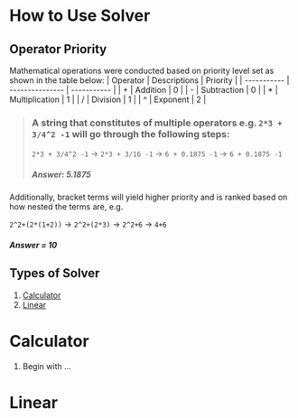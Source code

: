 # How to Use Solver

## Operator Priority

Mathematical operations were conducted based on priority level set as shown in the table below:
| Operator    | Descriptions    | Priority    |
| ----------- | --------------- | ----------- |
| +           | Addition        | 0           |
| -           | Subtraction     | 0           |
| *           | Multiplication  | 1           |
| /           | Division        | 1           |
| ^           | Exponent        | 2           |

> ### A string that constitutes of multiple operators e.g. `2*3 + 3/4^2 -1` will go through the following steps:
> 
> `2*3 + 3/4^2 -1` -> `2*3 + 3/16 -1` -> `6 + 0.1875 -1` -> `6 + 0.1875 -1`
> 
> ##### Answer: 5.1875



Additionally, bracket terms will yield higher priority and is ranked based on how nested the terms are, e.g.

`2^2+(2*(1+2))` -> `2^2+(2*3)` -> `2^2+6` -> `4+6`

##### Answer = 10

## Types of Solver

1. [Calculator](#calculator)
2. [Linear](#linear)

# Calculator

1. Begin with ...

# Linear
